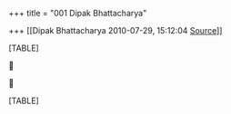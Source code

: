 +++
title = "001 Dipak Bhattacharya"

+++
[[Dipak Bhattacharya	2010-07-29, 15:12:04 [Source](https://groups.google.com/g/bvparishat/c/7WpWV-cdJeE)]]



[TABLE]





[TABLE]

  

